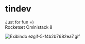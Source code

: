 # tindev

Just for fun =)<br />
Rocketset Oministack 8

<img src="https://lh6.googleusercontent.com/ARfacALFxcic-jYAc9H1lkFGN6WolXrrddfpHQ1kCpJpFepHwnWluPrcKTXv6YvhmN0ULCAR0Xlpbw=w1323-h902" class="ndfHFb-c4YZDc-HiaYvf-RJLb9c" alt="Exibindo ezgif-5-f4b2b7682ea7.gif" aria-hidden="true">
